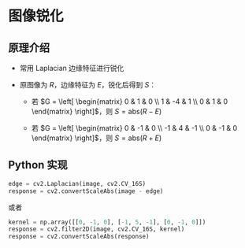 # 图像锐化

## 原理介绍

- 常用 $\mathrm{Laplacian}$ 边缘特征进行锐化

- 原图像为 $R$，边缘特征为 $E$，锐化后得到 $S$：

  - 若 $G = \left[ \begin{matrix} 0 & 1 & 0 \\ 1 & -4 & 1 \\ 0 & 1 & 0 \end{matrix} \right]$，则 $S = \mathrm{abs} \left( R - E \right)$

  - 若 $G = \left[ \begin{matrix} 0 & -1 & 0 \\ -1 & 4 & -1 \\ 0 & -1 & 0 \end{matrix} \right]$，则 $S = \mathrm{abs} \left( R + E \right)$

## $\mathrm{Python}$ 实现

```python
edge = cv2.Laplacian(image, cv2.CV_16S)
response = cv2.convertScaleAbs(image - edge)
```

或者

```python
kernel = np.array([[0, -1, 0], [-1, 5, -1], [0, -1, 0]])
response = cv2.filter2D(image, cv2.CV_16S, kernel)
response = cv2.convertScaleAbs(response)
```